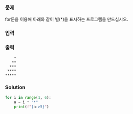 ### 문제
for문을 이용해 아래와 같이 별(*)을 표시하는 프로그램을 만드십시오.

### 입력

### 출력
```
    *
   **
  ***
 ****
*****
```

### Solution
```python
for i in range(1, 6):
    a = i * "*"
    print(f"{a:>5}")
```
